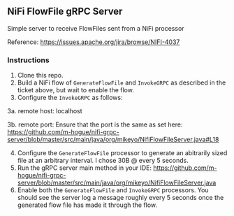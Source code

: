 ## NiFi FlowFile gRPC Server
Simple server to receive FlowFiles sent from a NiFi processor

Reference: https://issues.apache.org/jira/browse/NIFI-4037


###  Instructions

1. Clone this repo.
2. Build a NiFi flow of `GenerateFlowFile` and `InvokeGRPC` as described in the ticket above, but wait to enable the flow.
3. Configure the `InvokeGRPC` as follows:

  3a. remote host: localhost
  
  3b. remote port: Ensure that the port is the same as set here: https://github.com/m-hogue/nifi-grpc-server/blob/master/src/main/java/org/mikeyo/NifiFlowFileServer.java#L18

4. Configure the `GenerateFlowFile` processor to generate an abitrarily sized file at an arbitrary interval. I chose 30B @ every 5 seconds.
5. Run the gRPC server main method in your IDE: https://github.com/m-hogue/nifi-grpc-server/blob/master/src/main/java/org/mikeyo/NifiFlowFileServer.java
6. Enable both the `GenerateFlowFile` and `InvokeGRPC` processors. You should see the server log a message roughly every 5 seconds once the generated flow file has made it through the flow.
